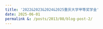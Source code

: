 ```yaml
---
title: '2022&2023&2024&2025重庆大学甲等奖学金'
date: 2025-06-01
permalink &: /posts/2013/08/blog-post-2/
---
```

